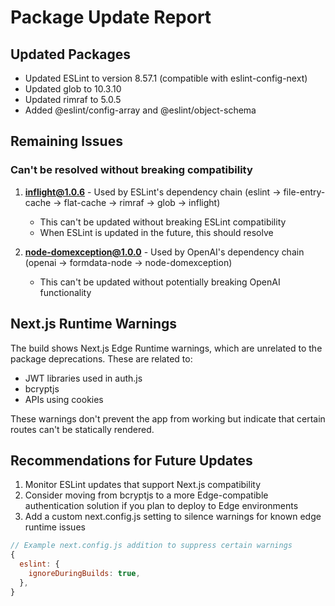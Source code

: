 # Package Update Report

## Updated Packages
- Updated ESLint to version 8.57.1 (compatible with eslint-config-next)
- Updated glob to 10.3.10
- Updated rimraf to 5.0.5
- Added @eslint/config-array and @eslint/object-schema

## Remaining Issues

### Can't be resolved without breaking compatibility
1. **inflight@1.0.6** - Used by ESLint's dependency chain (eslint -> file-entry-cache -> flat-cache -> rimraf -> glob -> inflight)
   - This can't be updated without breaking ESLint compatibility
   - When ESLint is updated in the future, this should resolve

2. **node-domexception@1.0.0** - Used by OpenAI's dependency chain (openai -> formdata-node -> node-domexception)
   - This can't be updated without potentially breaking OpenAI functionality

## Next.js Runtime Warnings
The build shows Next.js Edge Runtime warnings, which are unrelated to the package deprecations. These are related to:
- JWT libraries used in auth.js
- bcryptjs
- APIs using cookies

These warnings don't prevent the app from working but indicate that certain routes can't be statically rendered.

## Recommendations for Future Updates
1. Monitor ESLint updates that support Next.js compatibility
2. Consider moving from bcryptjs to a more Edge-compatible authentication solution if you plan to deploy to Edge environments
3. Add a custom next.config.js setting to silence warnings for known edge runtime issues

```js
// Example next.config.js addition to suppress certain warnings
{
  eslint: {
    ignoreDuringBuilds: true,
  },
}
```